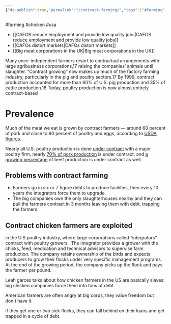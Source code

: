 ```yaml
---
{"dg-publish":true,"permalink":"/contract-farming/","tags":["#farming","#chicken","#usa"],"created":"2025-10-23T17:42:47.535+01:00","updated":"2025-10-23T18:06:08.724+01:00"}
---
```


#farming #chicken #usa 

- [[CAFOS reduce employment and provide low quality jobs\|CAFOS reduce employment and provide low quality jobs]]
- [[CAFOs distort markets\|CAFOs distort markets]]
- [[Big meat corporations in the UK\|Big meat corporations in the UK]]

Many once-independent farmers resort to contractual arrangements with large agribusiness corporations,17 raising the companies’ animals until slaughter. “Contract growing” now makes up much of the factory farming industry, particularly in the pig and poultry sectors.17 By 1999, contract production accounted for more than 60% of U.S. pig production and 35% of cattle production.18 Today, poultry production is now almost entirely contract-based

# Prevalence
Much of the meat we eat is grown by contract farmers — around 60 percent of pork and close to 90 percent of poultry and eggs, according to [USDA figures](https://www.ers.usda.gov/topics/farm-economy/farm-structure-and-organization/contracting/).

Nearly all U.S. poultry production is done [under contract](https://www.ers.usda.gov/webdocs/charts/104110/ContractingInAG_Fig3.png?v=4663.8) with a major poultry firm, nearly [70% of pork production](https://www.ers.usda.gov/data-products/chart-gallery/gallery/chart-detail/?chartId=104871) is under contract, and [a growing percentage](https://www.ers.usda.gov/amber-waves/2019/july/marketing-and-production-contracts-are-widely-used-in-us-agriculture/) of beef production is under contract as well.
## Problems with contract farming
- Farmers go in six or 7 figure debts to produce facilities, then every 10 years the integrators force them to upgrade.
- The big companies own the only slaughterhouses nearby and they can pull the farmers contract in 3 months leaving them with debt, trapping the farmers.
## Contract chicken farmers are exploited
in the U.S poultry industry, where large corporations called “integrators” contract with poultry growers.  The integrator provides a grower with the chicks, feed, medication and technical advisors to supervise farm production. The company retains ownership of the birds and expects producers to grow their flocks under very specific management programs. At the end of the growing period, the company picks up the flock and pays the farmer per pound.

Leah garces talks about how chicken farmers in the US are basically slaves: big chicken companies force them into tons of debt.

American farmers are often angry at big corps, they value freedom but don't have it.

if they get one or two sick flocks, they can fall behind on their loans and get trapped in a cycle of debt.
